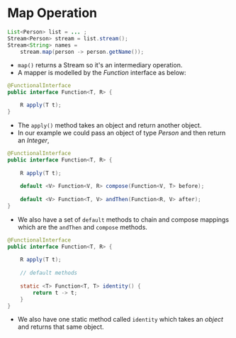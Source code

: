 # Map Operation

```java
List<Person> list = ... ;
Stream<Person> stream = list.stream();
Stream<String> names = 
    stream.map(person -> person.getName());
```

* `map()` returns a Stream so it's an intermediary operation.
* A mapper is modelled by the _Function_ interface as below:

```java
@FunctionalInterface
public interface Function<T, R> {

    R apply(T t);
}
```
* The `apply()` method takes an object and return another object.
* In our example we could pass an object of type _Person_ and then return an _Integer_,

```java
@FunctionalInterface
public interface Function<T, R> {
    
    R apply(T t);
    
    default <V> Function<V, R> compose(Function<V, T> before);
    
    default <V> Function<T, V> andThen(Function<R, V> after);
}
```
* We also have a set of `default` methods to chain and compose mappings which are the `andThen` and `compose` methods.

```java
@FunctionalInterface
public interface Function<T, R> {
    
    R apply(T t);
    
    // default methods
    
    static <T> Function<T, T> identity() {
        return t -> t;
    }
}
```

* We also have one static method called `identity` which takes an _object_ and returns that same object.
